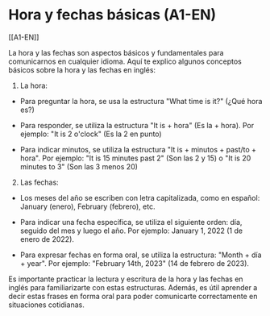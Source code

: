# Hora y fechas básicas (A1-EN)

[[A1-EN]]

La hora y las fechas son aspectos básicos y fundamentales para comunicarnos en cualquier idioma. Aquí te explico algunos conceptos básicos sobre la hora y las fechas en inglés:

1. La hora:

- Para preguntar la hora, se usa la estructura "What time is it?" (¿Qué hora es?)

- Para responder, se utiliza la estructura "It is + hora" (Es la + hora). Por ejemplo: "It is 2 o'clock" (Es la 2 en punto)

- Para indicar minutos, se utiliza la estructura "It is + minutos + past/to + hora". Por ejemplo: "It is 15 minutes past 2" (Son las 2 y 15) o "It is 20 minutes to 3" (Son las 3 menos 20)

2. Las fechas:

- Los meses del año se escriben con letra capitalizada, como en español: January (enero), February (febrero), etc.

- Para indicar una fecha específica, se utiliza el siguiente orden: día, seguido del mes y luego el año. Por ejemplo: January 1, 2022 (1 de enero de 2022).

- Para expresar fechas en forma oral, se utiliza la estructura: "Month + día + year". Por ejemplo: "February 14th, 2023" (14 de febrero de 2023).

Es importante practicar la lectura y escritura de la hora y las fechas en inglés para familiarizarte con estas estructuras. Además, es útil aprender a decir estas frases en forma oral para poder comunicarte correctamente en situaciones cotidianas.